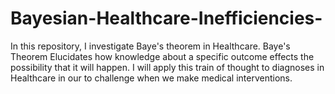 # Bayesian-Healthcare-Inefficiencies-
In this repository, I investigate Baye's theorem in Healthcare. Baye's Theorem Elucidates how knowledge about a specific outcome effects the possibility that it will happen. I will apply this train of thought to diagnoses in Healthcare in our to challenge when we make medical interventions. 
